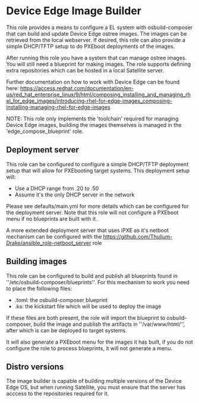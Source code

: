 # Device Edge Image Builder
This role provides a means to configure a EL system with osbuild-composer that
can build and update Device Edge ostree images. The images can be retrieved from the
local webserver. If desired, this role can also provide a simple DHCP/TFTP setup to
do PXEboot deployments of the images.

After running this role you have a system that can manage ostree images. You will still need a blueprint for making images. The role supports defining extra repositories which can be hosted in a local Satellite server.

Further documentation on how to work with Device Edge can be found here: https://access.redhat.com/documentation/en-us/red_hat_enterprise_linux/9/html/composing_installing_and_managing_rhel_for_edge_images/introducing-rhel-for-edge-images_composing-installing-managing-rhel-for-edge-images

NOTE: This role only implements the 'toolchain' required for managing Device Edge images, building the images themselves is managed in the 'edge_compose_blueprint' role.

## Deployment server
This role can be configured to configure a simple DHCP/TFTP deployment setup that will allow for PXEbooting target systems. This deployment setup will:

  * Use a DHCP range from <subnet>.20 to <subnet>.50
  * Assume it's the only DHCP server in the network

Please see defaults/main.yml for more details which can be configured for the deployment server. Note that this role will not configure a PXEboot menu if no blueprints are built with it.

A more extended deployment server that uses iPXE as it's netboot mechanism can be configured with the https://github.com/Thulium-Drake/ansible_role-netboot_server role

## Building images
This role can be configured to build and publish all blueprints found in ''/etc/osbuild-composer/blueprints''. For this mechanism to work you need to place the following files:

  * <image>.toml: the osbuild-composer blueprint
  * <image>.ks: the kickstart file which will be used to deploy the image

If these files are both present, the role will import the blueprint to osbuild-composer, build the image and publish the artifacts in ''/var/www/html/<image>'', after which is can be deployed to target systems.

It will also generate a PXEboot menu for the images it has built, if you do not configure the role to process blueprints, it will not generate a menu.

## Distro versions
The image builder is capable of building multiple versions of the Device Edge OS, but when running Satellite, you must ensure that the server has acccess to the repositories required for it.
